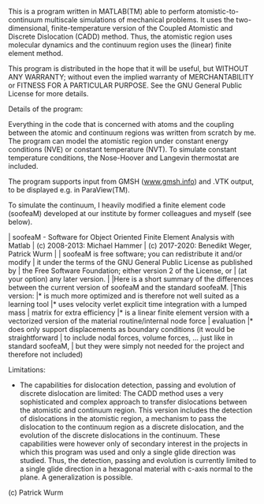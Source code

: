 This is a program written in MATLAB(TM) able to perform atomistic-to-continuum multiscale simulations of mechanical problems.
It uses the two-dimensional, finite-temperature version of the Coupled Atomistic and Discrete Dislocation (CADD) method. Thus, the atomistic region uses molecular dynamics and the continuum region uses the (linear) finite element method.

This program is distributed in the hope that it will be useful, but WITHOUT ANY WARRANTY; without even the implied warranty of MERCHANTABILITY or FITNESS FOR A PARTICULAR PURPOSE.  See the GNU General Public License for more details.

Details of the program:

Everything in the code that is concerned with atoms and the coupling between the atomic and continuum regions was written from scratch by me. 
The program can model the atomistic region under constant energy conditions (NVE) or constant temperature (NVT).
To simulate constant temperature conditions, the Nose-Hoover and Langevin thermostat are included.

The program supports input from GMSH (www.gmsh.info) and .VTK output, to be displayed e.g. in ParaView(TM).

To simulate the continuum, I heavily modified a finite element code (soofeaM) developed at our institute by former colleagues and myself (see below).

| soofeaM - Software for Object Oriented Finite Element Analysis with Matlab
| (c) 2008-2013: Michael Hammer
| (c) 2017-2020: Benedikt Weger, Patrick Wurm
|
| soofeaM is free software; you can redistribute it and/or modify
| it under the terms of the GNU General Public License as published by
| the Free Software Foundation; either version 2 of the License, or
| (at your option) any later version.
|
|Here is a short summary of the differences between the current version of soofeaM and the standard soofeaM.
|This version:
|* is much more optimized and is therefore not well suited as a learning tool
|* uses velocity verlet explicit time integration with a lumped mass
|  matrix for extra efficiency
|* is a linear finite element version with a vectorized version of the material routine/internal node force 
|  evaluation 
|* does only support displacements as boundary conditions (it would be straightforward
|  to include nodal forces, volume forces, ... just like in standard soofeaM,
|  but they were simply not needed for the project and therefore not included)

Limitations:
* The capabilities for dislocation detection, passing and evolution of discrete dislocation are limited:
  The CADD method uses a very sophisticated and complex approach to transfer dislocations between the atomistic and continuum region.
  This version includes the detection of dislocations in the atomistic region, a mechanism to pass the dislocation to the continuum region as a discrete dislocation, and the evolution of the discrete dislocations in the continuum.
  These capabilities were however only of secondary interest in the projects in which this program was used and only a single glide direction was studied. Thus, the detection, passing and evolution is currently limited to a single glide direction
  in a hexagonal material with c-axis normal to the plane. A generalization is possible.    

(c) Patrick Wurm

